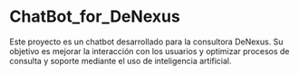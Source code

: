 # ChatBot_for_DeNexus
Este proyecto es un chatbot desarrollado para la consultora DeNexus. Su objetivo es mejorar la interacción con los usuarios y optimizar procesos de consulta y soporte mediante el uso de inteligencia artificial.
